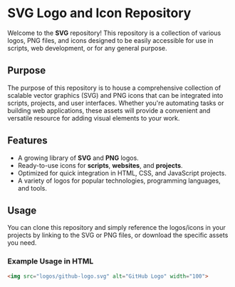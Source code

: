 # SVG Logo and Icon Repository

Welcome to the **SVG** repository! This repository is a collection of various logos, PNG files, and icons designed to be easily accessible for use in scripts, web development, or for any general purpose. 

## Purpose
The purpose of this repository is to house a comprehensive collection of scalable vector graphics (SVG) and PNG icons that can be integrated into scripts, projects, and user interfaces. Whether you're automating tasks or building web applications, these assets will provide a convenient and versatile resource for adding visual elements to your work.

## Features
- A growing library of **SVG** and **PNG** logos.
- Ready-to-use icons for **scripts**, **websites**, and **projects**.
- Optimized for quick integration in HTML, CSS, and JavaScript projects.
- A variety of logos for popular technologies, programming languages, and tools.

## Usage
You can clone this repository and simply reference the logos/icons in your projects by linking to the SVG or PNG files, or download the specific assets you need.

### Example Usage in HTML
```html
<img src="logos/github-logo.svg" alt="GitHub Logo" width="100">
